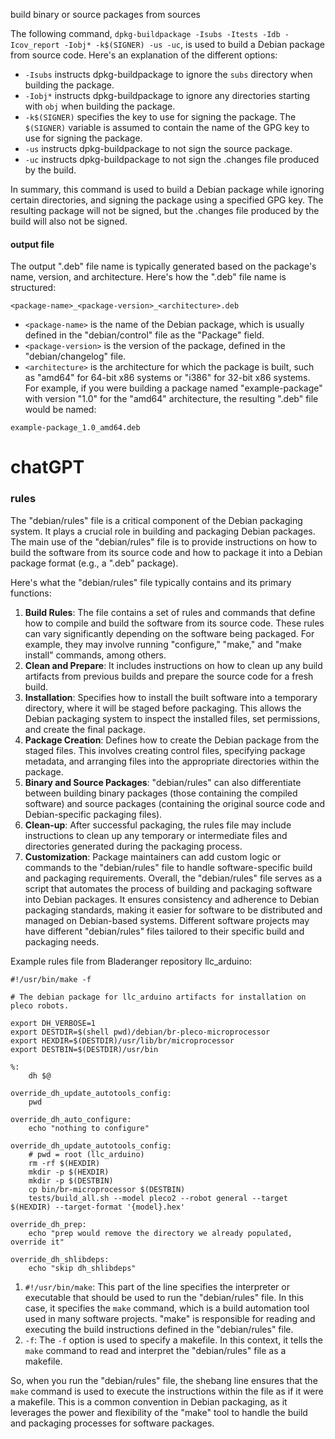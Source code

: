 build binary or source packages from sources

The following command, `dpkg-buildpackage -Isubs -Itests -Idb -Icov_report -Iobj* -k$(SIGNER) -us -uc`, is used to build a Debian package from source code. Here's an explanation of the different options:

-   `-Isubs` instructs dpkg-buildpackage to ignore the `subs` directory when building the package.
-   `-Iobj*` instructs dpkg-buildpackage to ignore any directories starting with `obj` when building the package.
-   `-k$(SIGNER)` specifies the key to use for signing the package. The `$(SIGNER)` variable is assumed to contain the name of the GPG key to use for signing the package.
-   `-us` instructs dpkg-buildpackage to not sign the source package.
-   `-uc` instructs dpkg-buildpackage to not sign the .changes file produced by the build.

In summary, this command is used to build a Debian package while ignoring certain directories, and signing the package using a specified GPG key. The resulting package will not be signed, but the .changes file produced by the build will also not be signed.

#### output file
The output ".deb" file name is typically generated based on the package's name, version, and architecture. Here's how the ".deb" file name is structured:
```
<package-name>_<package-version>_<architecture>.deb
```
- `<package-name>` is the name of the Debian package, which is usually defined in the "debian/control" file as the "Package" field.
- `<package-version>` is the version of the package, defined in the "debian/changelog" file.
- `<architecture>` is the architecture for which the package is built, such as "amd64" for 64-bit x86 systems or "i386" for 32-bit x86 systems.
For example, if you were building a package named "example-package" with version "1.0" for the "amd64" architecture, the resulting ".deb" file would be named:
```
example-package_1.0_amd64.deb
```

# chatGPT
### rules
The "debian/rules" file is a critical component of the Debian packaging system. It plays a crucial role in building and packaging Debian packages. The main use of the "debian/rules" file is to provide instructions on how to build the software from its source code and how to package it into a Debian package format (e.g., a ".deb" package).

Here's what the "debian/rules" file typically contains and its primary functions:
1. **Build Rules**: The file contains a set of rules and commands that define how to compile and build the software from its source code. These rules can vary significantly depending on the software being packaged. For example, they may involve running "configure," "make," and "make install" commands, among others.
2. **Clean and Prepare**: It includes instructions on how to clean up any build artifacts from previous builds and prepare the source code for a fresh build.
3. **Installation**: Specifies how to install the built software into a temporary directory, where it will be staged before packaging. This allows the Debian packaging system to inspect the installed files, set permissions, and create the final package.
4. **Package Creation**: Defines how to create the Debian package from the staged files. This involves creating control files, specifying package metadata, and arranging files into the appropriate directories within the package.
5. **Binary and Source Packages**: "debian/rules" can also differentiate between building binary packages (those containing the compiled software) and source packages (containing the original source code and Debian-specific packaging files).
6. **Clean-up**: After successful packaging, the rules file may include instructions to clean up any temporary or intermediate files and directories generated during the packaging process.
7. **Customization**: Package maintainers can add custom logic or commands to the "debian/rules" file to handle software-specific build and packaging requirements.
Overall, the "debian/rules" file serves as a script that automates the process of building and packaging software into Debian packages. It ensures consistency and adherence to Debian packaging standards, making it easier for software to be distributed and managed on Debian-based systems. Different software projects may have different "debian/rules" files tailored to their specific build and packaging needs.

Example rules file from Bladeranger repository llc_arduino:
```rules
#!/usr/bin/make -f

# The debian package for llc_arduino artifacts for installation on pleco robots.

export DH_VERBOSE=1
export DESTDIR=$(shell pwd)/debian/br-pleco-microprocessor
export HEXDIR=$(DESTDIR)/usr/lib/br/microprocessor
export DESTBIN=$(DESTDIR)/usr/bin

%:
	dh $@

override_dh_update_autotools_config:
	pwd

override_dh_auto_configure:
	echo "nothing to configure"

override_dh_update_autotools_config:
	# pwd = root (llc_arduino)
	rm -rf $(HEXDIR)
	mkdir -p $(HEXDIR)
	mkdir -p $(DESTBIN)
	cp bin/br-microprocessor $(DESTBIN)
	tests/build_all.sh --model pleco2 --robot general --target $(HEXDIR) --target-format '{model}.hex'

override_dh_prep:
	echo "prep would remove the directory we already populated, override it"

override_dh_shlibdeps:
	echo "skip dh_shlibdeps"
```
1. `#!/usr/bin/make`: This part of the line specifies the interpreter or executable that should be used to run the "debian/rules" file. In this case, it specifies the `make` command, which is a build automation tool used in many software projects. "make" is responsible for reading and executing the build instructions defined in the "debian/rules" file.
2. `-f`: The `-f` option is used to specify a makefile. In this context, it tells the `make` command to read and interpret the "debian/rules" file as a makefile.

So, when you run the "debian/rules" file, the shebang line ensures that the `make` command is used to execute the instructions within the file as if it were a makefile. This is a common convention in Debian packaging, as it leverages the power and flexibility of the "make" tool to handle the build and packaging processes for software packages.